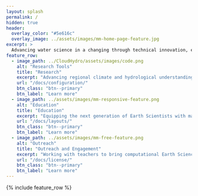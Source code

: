 ```yaml
---
layout: splash
permalink: /
hidden: true
header:
  overlay_color: "#5e616c"
  overlay_image: ../assets/images/mm-home-page-feature.jpg
excerpt: > 
  Advancing water science in a changing through technical innovation, education, and outreach.
feature_row:
  - image_path: ../CloudHydro/assets/images/code.png
    alt: "Research Tools"
    title: "Research"
    excerpt: "Advancing regional climate and hydrological understanding through cloud computing."
    url: "/docs/configuration/"
    btn_class: "btn--primary"
    btn_label: "Learn more"
  - image_path: ../assets/images/mm-responsive-feature.png
    alt: "Education"
    title: "Education"
    excerpt: "Equipping the next generation of Earth Scientists with marketable cloud-computing skills."
    url: "/docs/layouts/"
    btn_class: "btn--primary"
    btn_label: "Learn more"
  - image_path: ../assets/images/mm-free-feature.png
    alt: "Outreach"
    title: "Outreach and Engagement"
    excerpt: "Working with teachers to bring computational Earth Science to the classroom!"
    url: "/docs/license/"
    btn_class: "btn--primary"
    btn_label: "Learn more"      
---
```


{% include feature_row %}
